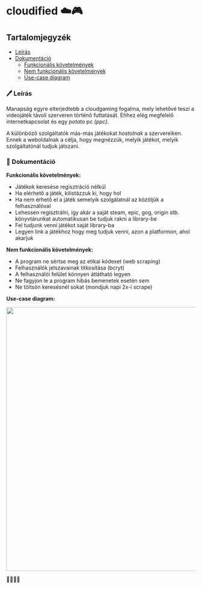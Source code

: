 # cloudified ☁️🎮

## Tartalomjegyzék
- [Leírás](#%EF%B8%8F-le%C3%ADr%C3%A1s)
- [Dokumentáció](#-dokument%C3%A1ci%C3%B3)
  - [Funkcionális követelmények](#-dokument%C3%A1ci%C3%B3)
  - [Nem funkcionális követelmények](#-dokument%C3%A1ci%C3%B3)
  - [Use-case diagram](#-dokument%C3%A1ci%C3%B3)

### 🖊️ Leírás

Manapság egyre elterjedtebb a cloudgaming fogalma, mely lehetővé teszi a videojáték távoli szerveren történő futtatását. Ehhez elég megfelelő internetkapcsolat és egy *potato* pc *(ppc)*. 

A különböző szolgáltatók más-más játékokat *hostolnak* a szervereiken. Ennek a weboldalnak a célja, hogy megnézzük, melyik játékot, melyik szolgáltatónál tudjuk játszani.

### 📄 Dokumentáció

**Funkcionális követelmények:**
- Játékok keresése regisztráció nélkül
- Ha elérhető a játék, kilistázzuk ki, hogy hol
- Ha nem érhető el a játék semelyik szolgálatnál az közöljük a felhasználóval
- Lehessen regisztrálni, így akár a saját steam, epic, gog, origin stb. könyvtárunkat automatikusan be tudjuk rakni a library-be
- Fel tudjunk venni játékot saját library-ba
- Legyen link a játékhoz hogy meg tudjuk venni, azon a platformon, ahol akarjuk

**Nem funkcionális követelmények:**
 - A program ne sértse meg az etikai kódexet (web scraping)
 - Felhasználók jelszavainak titkosítása (bcryt)
 - A felhasználói felület könnyen átlátható legyen
 - Ne fagyjon le a program hibás bemenetek esetén sem
 - Ne töltsön keresésnél sokat (mondjuk napi 2x-i scrape)

**Use-case diagram:**

<img src="https://github.com/TheBugsTeam/cloudified/blob/main/Documentation/images/cloudified-use-case.png" width="700">


🥔🥔🥔🥔
